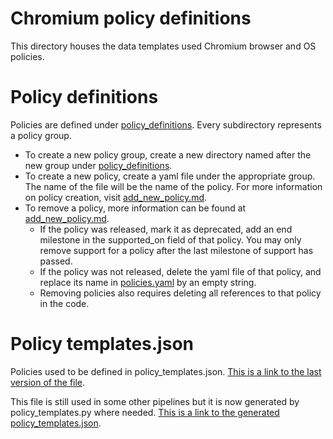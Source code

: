 # Chromium policy definitions

This directory houses the data templates used Chromium browser and OS policies.

# Policy definitions

Policies are defined under
[policy_definitions](https://cs.chromium.org/chromium/src/components/policy/resources/templates/policy_definitions).
Every subdirectory represents a policy group.

* To create a new policy group, create a new directory named after the new group
  under [policy_definitions](https://cs.chromium.org/chromium/src/components/policy/resources/templates/policy_definitions).
* To create a new policy, create a yaml file under the appropriate group.
  The name of the file will be the name of the policy.
  For more information on policy creation, visit [add_new_policy.md](/docs/enterprise/add_new_policy.md#adding-a-new-policy).
* To remove a policy, more information can be found at [add_new_policy.md](/docs/enterprise/add_new_policy.md#removing-support-for-a-policy).
  * If the policy was released, mark it as deprecated, add an end milestone in the
    supported_on field of that policy. You may only remove support for a policy
    after the last milestone of support has passed.
  * If the policy was not released, delete the yaml file of that policy, and
  replace its name in [policies.yaml](https://cs.chromium.org/chromium/src/components/policy/resources/templates/policies.yaml) by an empty string.
  * Removing policies also requires deleting all references to that policy in the code.


# Policy templates.json

Policies used to be defined in policy_templates.json.
[This is a link to the last version of the file](https://source.chromium.org/chromium/chromium/src/+/main:components/policy/resources/policy_templates.json;drc=ca7ce9943037356d8a346a6b14799d271fdd98c6).

This file is still used in some other pipelines but it is now generated by
policy_templates.py where needed.
[This is a link to the generated policy_templates.json](https://source.chromium.org/chromium/chromium/src/+/main:out/Debug/gen/chrome/app/policy/policy_templates.json).
